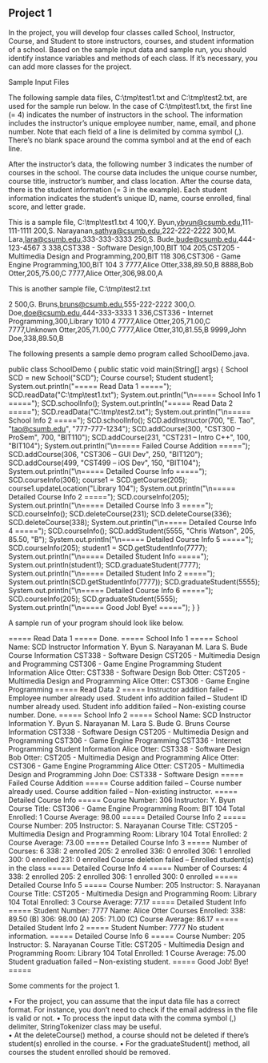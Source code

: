 ## Project 1 ##

In the project, you will develop four classes called School, Instructor, Course, and Student to store instructors, courses, and student information of a school. Based on the sample input data and sample run, you should identify instance variables and methods of each class. If it’s necessary, you can add more classes for the project.

Sample Input Files

The following sample data files, C:\\tmp\\test1.txt and C:\\tmp\\test2.txt, are used for the sample run below. In the case of C:\\tmp\\test1.txt, the first line (= 4) indicates the number of instructors in the school. The information includes the instructor’s unique employee number, name, email, and phone number. Note that each field of a line is delimited by comma symbol (,). There’s no blank space around the comma symbol and at the end of each line.

After the instructor’s data, the following number 3 indicates the number of courses in the school. The course data includes the unique course number, course title, instructor’s number, and class location. After the course data, there is the student information (= 3 in the example). Each student information indicates the student’s unique ID, name, course enrolled, final score, and letter grade.

This is a sample file, C:\\tmp\\test1.txt
4
100,Y. Byun,ybyun@csumb.edu,111-111-1111
200,S. Narayanan,sathya@csumb.edu,222-222-2222
300,M. Lara,lara@csumb.edu,333-333-3333
250,S. Bude,bude@csumb.edu,444-123-4567
3
338,CST338 - Software Design,100,BIT 104
205,CST205 - Multimedia Design and Programming,200,BIT 118
306,CST306 - Game Engine Programming,100,BIT 104
3
7777,Alice Otter,338,89.50,B
8888,Bob Otter,205,75.00,C
7777,Alice Otter,306,98.00,A

This is another sample file, C:\\tmp\\test2.txt

2
500,G. Bruns,bruns@csumb.edu,555-222-2222
300,O. Doe,doe@csumb.edu,444-333-3333
1
336,CST336 - Internet Programming,300,Library 1010
4
7777,Alice Otter,205,71.00,C
7777,Unknown Otter,205,71.00,C
7777,Alice Otter,310,81.55,B
9999,John Doe,338,89.50,B


The following presents a sample demo program called SchoolDemo.java.

public class SchoolDemo {
public static void main(String[] args) {
School SCD = new School("SCD");
Course course1;
Student student1;
System.out.println("===== Read Data 1 =====");
SCD.readData("C:\\tmp\\test1.txt");
System.out.println("\n===== School Info 1 =====");
SCD.schoolInfo();
System.out.println("===== Read Data 2 =====");
SCD.readData("C:\\tmp\\test2.txt");
System.out.println("\n===== School Info 2 =====");
SCD.schoolInfo();
SCD.addInstructor(700, "E. Tao", "tao@csumb.edu", "777-777-1234");
SCD.addCourse(300, "CST300 – ProSem", 700, "BIT110");
SCD.addCourse(231, "CST231 – Intro C++", 100, "BIT104");
System.out.println("\n===== Failed Course Addition =====");
SCD.addCourse(306, "CST306 – GUI Dev", 250, "BIT120");
SCD.addCourse(499, "CST499 – iOS Dev", 150, "BIT104");
System.out.println("\n===== Detailed Course Info =====");
SCD.courseInfo(306);
course1 = SCD.getCourse(205);
course1.updateLocation("Library 104");
System.out.println("\n===== Detailed Course Info 2 =====");
SCD.courseInfo(205);
System.out.println("\n===== Detailed Course Info 3 =====");
SCD.courseInfo();
SCD.deleteCourse(231);
SCD.deleteCourse(336);
SCD.deleteCourse(338);
System.out.println("\n===== Detailed Course Info 4 =====");
SCD.courseInfo();
SCD.addStudent(5555, "Chris Watson", 205, 85.50, "B");
System.out.println("\n===== Detailed Course Info 5 =====");
SCD.courseInfo(205);
student1 = SCD.getStudentInfo(7777);
System.out.println("\n===== Detailed Student Info =====");
System.out.println(student1);
SCD.graduateStudent(7777);
System.out.println("\n===== Detailed Student Info 2 =====");
System.out.println(SCD.getStudentInfo(7777));
SCD.graduateStudent(5555);
System.out.println("\n===== Detailed Course Info 6 =====");
SCD.courseInfo(205);
SCD.graduateStudent(5555);
System.out.println("\n===== Good Job! Bye! =====");
}
}


A sample run of your program should look like below.

===== Read Data 1 =====
Done.
===== School Info 1 =====
School Name: SCD
Instructor Information
Y. Byun
S. Narayanan
M. Lara
S. Bude
Course Information
CST338 - Software Design
CST205 - Multimedia Design and Programming
CST306 - Game Engine Programming
Student Information
Alice Otter: CST338 - Software Design
Bob Otter: CST205 - Multimedia Design and Programming
Alice Otter: CST306 - Game Engine Programming
===== Read Data 2 =====
Instructor addition failed – Employee number already used.
Student info addition failed – Student ID number already used.
Student info addition failed – Non-existing course number.
Done.
===== School Info 2 =====
School Name: SCD
Instructor Information
Y. Byun
S. Narayanan
M. Lara
S. Bude
G. Bruns
Course Information
CST338 - Software Design
CST205 - Multimedia Design and Programming
CST306 - Game Engine Programming
CST336 - Internet Programming
Student Information
Alice Otter: CST338 - Software Design
Bob Otter: CST205 - Multimedia Design and Programming
Alice Otter: CST306 - Game Engine Programming
Alice Otter: CST205 - Multimedia Design and Programming
John Doe: CST338 - Software Design
===== Failed Course Addition =====
Course addition failed – Course number already used.
Course addition failed – Non-existing instructor.
===== Detailed Course Info =====
Course Number: 306
Instructor: Y. Byun
Course Title: CST306 - Game Engine Programming
Room: BIT 104
Total Enrolled: 1
Course Average: 98.00
===== Detailed Course Info 2 =====
Course Number: 205
Instructor: S. Narayanan
Course Title: CST205 - Multimedia Design and Programming
Room: Library 104
Total Enrolled: 2
Course Average: 73.00
===== Detailed Course Info 3 =====
Number of Courses: 6
338: 2 enrolled
205: 2 enrolled
336: 0 enrolled
306: 1 enrolled
300: 0 enrolled
231: 0 enrolled
Course deletion failed – Enrolled student(s) in the class
===== Detailed Course Info 4 =====
Number of Courses: 4
338: 2 enrolled
205: 2 enrolled
306: 1 enrolled
300: 0 enrolled
===== Detailed Course Info 5 =====
Course Number: 205
Instructor: S. Narayanan
Course Title: CST205 - Multimedia Design and Programming
Room: Library 104
Total Enrolled: 3
Course Average: 77.17
===== Detailed Student Info =====
Student Number: 7777
Name: Alice Otter
Courses Enrolled:
338: 89.50 (B)
306: 98.00 (A)
205: 71.00 (C)
Course Average: 86.17
===== Detailed Student Info 2 =====
Student Number: 7777
No student information.
===== Detailed Course Info 6 =====
Course Number: 205
Instructor: S. Narayanan
Course Title: CST205 - Multimedia Design and Programming
Room: Library 104
Total Enrolled: 1
Course Average: 75.00
Student graduation failed – Non-existing student.
===== Good Job! Bye! =====



Some comments for the project 1.

•	For the project, you can assume that the input data file has a correct format. For instance, you don’t need to check if the email address in the file is valid or not.
•	To process the input data with the comma symbol (,) delimiter, StringTokenizer class may be useful.  
•	At the deleteCourse() method, a course should not be deleted if there’s student(s) enrolled in the course.
•	For the graduateStudent() method, all courses the student enrolled should be removed.
